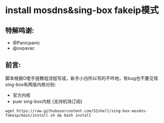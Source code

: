 # install mosdns&sing-box fakeip模式

## 特解鸣谢:
* @Panicpanic
* @ovpavac
## 前言:
脚本根据O佬手搓教程流程写成，新手小白所以写的不咋地，有bug也不要见怪
sing-box有两版内核分别:
- 官方内核
- puer sing-box内核 {支持机场订阅}

``` shell
wget https://raw.githubusercontent.com/52shell/sing-box-mosdns-fakeip/main/install.sh && bash install
```


